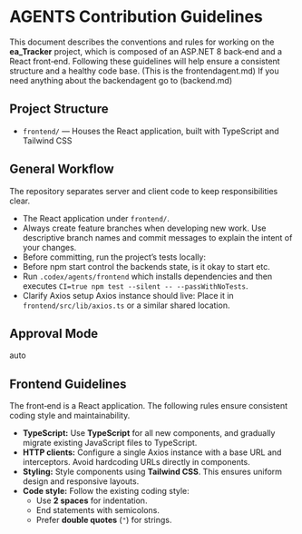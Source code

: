 # AGENTS Contribution Guidelines

This document describes the conventions and rules for working on the **ea_Tracker** project, which is composed of an ASP.NET 8 back‑end and a React front‑end. Following these guidelines will help ensure a consistent structure and a healthy code base. (This is the frontendagent.md) If you need anything about the backendagent go to (backend.md)

## Project Structure
- `frontend/` — Houses the React application, built with TypeScript and Tailwind CSS

## General Workflow

The repository separates server and client code to keep responsibilities clear.

- The React application under `frontend/`.
- Always create feature branches when developing new work. Use descriptive branch names and commit messages to explain the intent of your changes.
- Before committing, run the project’s tests locally:
- Before npm start control the backends state, is it okay to start etc. 
- Run `.codex/agents/frontend` which installs dependencies and then executes `CI=true npm test --silent -- --passWithNoTests`.
- Clarify Axios setup
 Axios instance should live:
 Place it in `frontend/src/lib/axios.ts` or a similar shared location. 

## Approval Mode
auto

## Frontend Guidelines

The front‑end is a React application. The following rules ensure consistent coding style and maintainability.

- **TypeScript:** Use **TypeScript** for all new components, and gradually migrate existing JavaScript files to TypeScript.
- **HTTP clients:** Configure a single Axios instance with a base URL and interceptors. Avoid hardcoding URLs directly in components.
- **Styling:** Style components using **Tailwind CSS**. This ensures uniform design and responsive layouts.
- **Code style:** Follow the existing coding style:
  - Use **2 spaces** for indentation.
  - End statements with semicolons.
  - Prefer **double quotes** (`"`) for strings.


